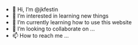 - 👋 Hi, I’m @jkfestin
- 👀 I’m interested in learning new things 
- 🌱 I’m currently learning how to use this website
- 💞️ I’m looking to collaborate on ...
- 📫 How to reach me ...

<!---
jkfestin/jkfestin is a ✨ special ✨ repository because its `README.md` (this file) appears on your GitHub profile.
You can click the Preview link to take a look at your changes.
--->

